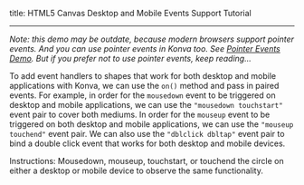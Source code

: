 title: HTML5 Canvas Desktop and Mobile Events Support Tutorial

---

_Note: this demo may be outdate, because modern browsers support pointer events. And you can use pointer events in Konva too. See [Pointer Events Demo](/docs/events/Pointer_Events.html). But if you prefer not to use pointer events, keep reading..._

To add event handlers to shapes that work for both desktop and mobile applications with Konva, we can use the `on()` method and pass in paired events.
For example, in order for the `mousedown` event to be triggered on desktop and mobile applications, we can use the `"mousedown touchstart"` event pair to cover both mediums.
In order for the `mouseup` event to be triggered on both desktop and mobile applications, we can use the `"mouseup touchend"` event pair.
We can also use the `"dblclick dbltap"` event pair to bind a double click event that works for both desktop and mobile devices.

Instructions: Mousedown, mouseup, touchstart, or touchend the circle on either a desktop or mobile device to observe the same functionality.

<!-- {% iframe /downloads/code/events/Desktop_and_Mobile.html %} -->

<!-- {% include_code Konva Desktop_and_Mobile Demo events/Desktop_and_Mobile.html %} -->
